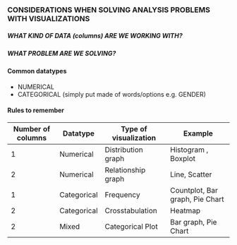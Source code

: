 ### CONSIDERATIONS WHEN SOLVING ANALYSIS PROBLEMS WITH VISUALIZATIONS
#####   WHAT KIND OF DATA (columns) ARE WE WORKING WITH?
#####  WHAT PROBLEM ARE WE SOLVING?

#### Common datatypes

* NUMERICAL
* CATEGORICAL (simply put made of words/options e.g. GENDER)

#### Rules to remember

| Number of columns | Datatype | Type of visualization|Example|
|-----|-----|-----|-----|
|1| Numerical|Distribution graph|Histogram , Boxplot|
|2|Numerical|Relationship graph|Line, Scatter|
|1|Categorical|Frequency|Countplot, Bar graph, Pie Chart|
|2|Categorical|Crosstabulation|Heatmap|
|2|Mixed|Categorical Plot|Bar graph, Pie Chart|
